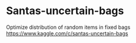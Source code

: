 # Santas-uncertain-bags
Optimize distribution of random items in fixed bags
https://www.kaggle.com/c/santas-uncertain-bags
